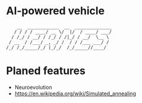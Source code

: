 # AI-powered vehicle
```
    __  ____________  __  ______________
   / / / / ____/ __ \/  |/  / ____/ ___/
  / /_/ / __/ / /_/ / /|_/ / __/  \__ \
 / __  / /___/ _, _/ /  / / /___ ___/ /
/_/ /_/_____/_/ |_/_/  /_/_____//____/
```

# Planed features
- Neuroevolution
- https://en.wikipedia.org/wiki/Simulated_annealing
